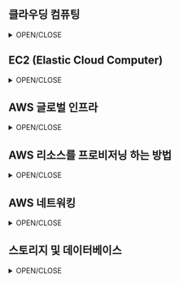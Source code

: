 ## 클라우딩 컴퓨팅
<details>
<summary>OPEN/CLOSE</summary>

### 배포 모델
 1. 클라우드 기반 배포
 2. 온프레미스 배포
 3. 하이브리드 배포

### 클라우드 컴퓨팅 이점
 1. 선행 비용을 가변 비용으로 대체
 2. 데이터 센터 운영 및 유지 관리에 비용 투자 불필요
 3. 용량 추정 불필요
 4. 규모의 경제로 얻게 되는 이점
 5. 속도 및 민첩성 향상
 6. 몇 분 만에 전 세계에 배포
</details>

## EC2 (Elastic Cloud Computer)
<details>
<summary>OPEN/CLOSE</summary>

### EC2 인스턴스 유형
 1. 범용
 2. 컴퓨팅 최적화
 3. 메모리 최적화
 4. 엑셀레이티드 컴퓨팅
 5. 스토리지 최적화

### EC2 요금
 1. 온디맨드
 2. Amazon EC2 Savings Plans
 3. 예약 인스턴스
 4. 스팟 인스턴스
 5. 전용 호스트

### EC2 확장
 1. Amazon EC2 Auto Scaling
 2. Elastic Load Balancing
 3. Amazon Simple Notification Service (SNS)
 4. Amazon Simple Queue Service (SQS)
 5. 서버리스 컴퓨팅 (AWS Lambda)
 6. 컨테이너
    - Amazon Elastic Container Service (ESC)
    - Amazon Elastic Kubernetes Service (EKS)
    + AWS Fargate
</details>

## AWS 글로벌 인프라
<details>
<summary>OPEN/CLOSE</summary>

### 리전 선택
 1. 데이터 거버넌스 및 법적 요구 사항 준수
 2. 고객과의 근접성
 3. 리전 내에서 사용 가능한 서비스
 4. 요금
### 가용 영역
### 엣지 로케이션

### Point
 1. 리전은 지리적으로 격리된 영역
 2. 리전은 두 개 이상의 가용 영역으로 구성됩니다.
 3. 엣지 로케이션은 Amazon CloudFront를 실행함

### AWS Outposts
 - AWS 인프라 및 서비스를 온프레미스 데이터 센터로 확장
</details>

## AWS 리소스를 프로비저닝 하는 방법
<details>
<summary>OPEN/CLOSE</summary>

### AWS 서비스와의 상호작용
 1. AWS Management Console
    - 테스트 환경
    - AWS 청구서 보기
    - 모니터링 보기
    - 기술과 무관한 리소스를 사용한 작업
 2. AWS 명령줄 인터페이스 (CLI)
 3. AWS 소프트웨어 개발 키트 (SDK)
 4. 기타 다양한 도구

### AWS Elastic Beantalk (code)
 - EC2
 - 용량 조정, 로드 밸런싱, 자동 조정, 애플리케이션 상태 모니터링등을 배포

### AWS CloudFormation (yaml, xml...)
 - EC2, 스토리지, 데이터베이스, 분석, 기계학습
</details>

## AWS 네트워킹
<details>
<summary>OPEN/CLOSE</summary>

### Amazon Virtual Private Cloud (VPC)
 1. Virtual Internet Gateway (IGW)
 2. Virtual Private Gateway -> Virtual Private Network (VPN)
 3. AWS Direct Connect

### 서브넷 및 네트워크 엑세스 제어 목록
 1. 네트워크 강화
 2. 애플리케이션 보안
 3. 사용자 자격 증명
 4. 인증 및 권한 부여
 5. 분산 서비스 거부 방지
 6. 데이터 무결성
 7. 암호화

### 네트워크 억세스 컨트롤 (NACL)
 - 리스트에 있는 것만 OK
 - IN OUT 둘다 검사
 - 상태 비저장 (언제든지 검사)

### 보안 그룹
 - 아웃 바운드는 모두 OK
 - 상태 저장 (저장된 패킷은 따로 검사 안함)

### 서브넷
 - 퍼블릭 서브넷
 - 프라이빗 서브넷

### 글로벌 네트워킹
 - Route 53 (DNS)
    - 지연 시간 기반 라우팅
    - 지리적 위치 DNS
    - 지리 근접 라우팅
    - 가중치 기반 라운드 로빈
 - Amazon CloudFront
    - Content Delivery Network (CDN)

</details>

## 스토리지 및 데이터베이스
<details>
<summary>OPEN/CLOSE</summary>

### 인스턴스 스토어 및 Amazon Elastic Block Store (EBS)
 - 블록 수준 스토리지 (하드 드라이브)
 - 인스턴스 스토리지 볼륨 (휘발성) 
 - EBS (비휘발성)
    - 크기 유형 구성
    - 스냅샷 (증분 백업)

### Amazon Simple Storage Service (Amazon S3)
 - 객체로 저장, 버킷, 5TB, 버전 관리
 - Amazon S3 스토리지 클래스 (검색 빈도, 가용성)
    - S3 Standard
    - S3 Standard-Infrequent Access (S3 standard-IA)
    - S3 One Zone-Infrequent Acess (S3 One Zone-IA)
    - S3 Interlligent-Tiering
    - S3 Glacier
    - S3 Glacier DDeep Archive

### Amazon EBS vs Amazon S3
 - 편집을 자주 하면 EBS (블록 방식이라서)
 - 모든 데이타를 처리를 한다면 S3

### Amaozn Elastic File System (Amazon EFS)
 - 관리형 파일 시스템
 - 여러 인스턴스가 동시에 접속 가능

### Amazon EBS vs Amazon EFS
 - EBS
    - EC2 인스턴스에 볼륨 연결
    - 가용 영역 수준 리소스
    - EC2 인스턴스를 연결하려면 동일한 가용영역에 있어야 함
    - 볼륨이 자동으로 확장되지 않음
 - EFS
    - 여러 인스턴스 동시 읽기 및 스기
    - Linux 파일 시스템
    - 리전 리소스
    - 자동 확장

### Amazon Relational Database Service (Amazon RDS)
 - 자동 패치, 백업, 이중화, 장애 조치, 재해 복구

### Amazon Aurora
 - MySQL, PostgreSQL
 - 상용데이터베이스 비용의 1/10
 - 데이터 복제, 지속적 백업, 특정 시점으로 복구

### Amazon DynamoDB (서버리스 데이터베이스)
 - 비관계형 데이터 베이스 NoSQL (키 - 값)
 - 특수 목적 설계
 - 밀리단위 응답
 - 완전 관리형
 - 높은 확장성

### Amazon RDS vs Amazon DynamoDB
 - 복잡하지 않는 일획적인 테이블 구성인 경우 전부 Dynamo

### Amazon Redshift
 - 빅 데이터 분석에 사용할 수 있는 데이터 웨어하우징 서비스
 - 확장성이 뛰어나다

### AWS Database Migration Service

### Amazon DocumentDB (MongoDB)
### Amaozn Neptune (그래프 데이터 베이스 서비스)
### Amazon Managed Blockchain
### Amazon Quantum Ledger Database (QLDB)
### Amazon ElasticCache (redis, Memcached)
### Amazon DynamoDB Accelerator 
</details>
